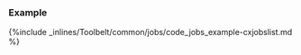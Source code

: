 <!-- usedin: [ _legacy_docker/Toolbelt] - post: -->


### Example

{%include _inlines/Toolbelt/common/jobs/code_jobs_example-cxjobslist.md %}
